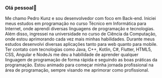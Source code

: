 ### Olá pessoal👋

  Me chamo Pedro Kunz e sou desenvolvedor com foco em Back-end. Iniciei meus estudos em programação no curso Técnico em Informática para Internet, onde aprendi diversas linguagens de programação e tecnologias. Além disso, ingressei na universidade no curso de Ciência da Computação, onde estou aprimorando cada vez mais minhas habilidades. 
  Durante meus estudos desenvolvi diversas aplicações tanto para web quanto para mobile. Ter contato com tecnologias como Java, C++, Kotlin, C#, Flutter, HTML5, CSS, Angular e NodeJs me deu a habilidade de aprender qualquer linguagem de programação de forma rápida e seguindo as boas práticas da programação. Estou animado para começar minha jornada profissional na área de programação, sempre visando me aprimorar como profissional.
